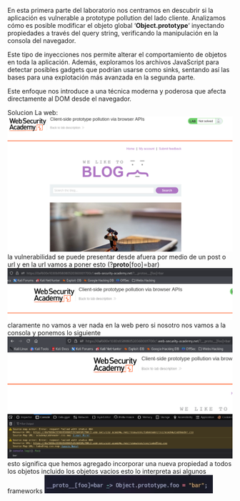 En esta primera parte del laboratorio nos centramos en descubrir si la aplicación es vulnerable a prototype pollution del lado cliente. Analizamos cómo es posible modificar el objeto global ‘**Object.prototype**‘ inyectando propiedades a través del query string, verificando la manipulación en la consola del navegador.

Este tipo de inyecciones nos permite alterar el comportamiento de objetos en toda la aplicación. Además, exploramos los archivos JavaScript para detectar posibles gadgets que podrían usarse como sinks, sentando así las bases para una explotación más avanzada en la segunda parte.

Este enfoque nos introduce a una técnica moderna y poderosa que afecta directamente al DOM desde el navegador.

Solucion
La web:
![Pasted_image_20250831190234.png](/Imagenes/Pasted_image_20250831190234.png)
la vulnerabilidad se puede presentar desde afuera por medio de un post o url
y en la url vamos a poner esto (?__proto__[foo]=bar)
![Pasted_image_20250831190404.png](/Imagenes/Pasted_image_20250831190404.png)
claramente no vamos a ver nada en la web pero si nosotro nos vamos a la consola y ponemos lo siguiente
![Pasted_image_20250831190716.png](/Imagenes/Pasted_image_20250831190716.png)
esto significa que hemos agregado incorporar una nueva propiedad a todos los objetos incluido los objetos vacios
esto lo interpreta asi algunos frameworks
![Pasted_image_20250831191113.png](/Imagenes/Pasted_image_20250831191113.png)


